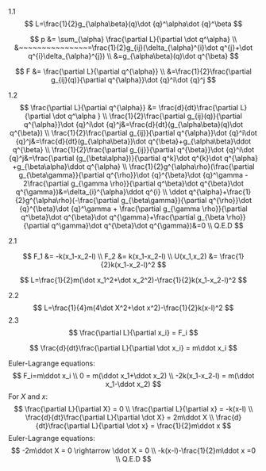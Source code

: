 1.1
$$
L=\frac{1}{2}g_{\alpha\beta}(q)\dot {q}^\alpha\dot {q}^\beta
$$

$$
p &= \sum_{\alpha} \frac{\partial L}{\partial \dot q^\alpha}
\\
&~~~~~~~~~~~~~~~=\frac{1}{2}g_{ij}(\delta_{\alpha}^{i}\dot q^{j}+\dot q^{i}\delta_{\alpha}^{j})
\\
&=g_{\alpha\beta}(q)\dot q^{\beta}
$$

$$
F &= \frac{\partial L}{\partial q^{\alpha}}
\\
&=\frac{1}{2}\frac{\partial g_{ij}(q)}{\partial q^{\alpha}}\dot {q}^i\dot {q}^j
$$

1.2 
$$
\frac{\partial L}{\partial q^{\alpha}} &= \frac{d}{dt}\frac{\partial L}{\partial \dot q^\alpha }
\\
\frac{1}{2}\frac{\partial g_{ij}(q)}{\partial q^{\alpha}}\dot {q}^i\dot {q}^j&=\frac{d}{dt}(g_{\alpha\beta}(q)\dot q^{\beta})
\\
\frac{1}{2}\frac{\partial g_{ij}}{\partial q^{\alpha}}\dot {q}^i\dot {q}^j&=\frac{d}{dt}(g_{\alpha\beta})\dot q^{\beta}+g_{\alpha\beta}\ddot q^{\beta}
\\
\frac{1}{2}\frac{\partial g_{ij}}{\partial q^{\beta}}\dot {q}^i\dot {q}^j&=\frac{\partial (g_{\beta\alpha})}{\partial q^k}\dot q^{k}\dot q^{\alpha} +g_{\beta\alpha}\ddot q^{\alpha}
\\
\frac{1}{2}g^{\alpha\rho}(\frac{\partial g_{\beta\gamma}}{\partial q^{\rho}}\dot {q}^{\beta}\dot {q}^\gamma - 2\frac{\partial g_{\gamma \rho}}{\partial q^\beta}\dot q^{\beta}\dot q^{\gamma})&=\delta_{i}^{\alpha}\ddot q^{i}
\\
\ddot q^{\alpha}+\frac{1}{2}g^{\alpha\rho}(-\frac{\partial g_{\beta\gamma}}{\partial q^{\rho}}\dot {q}^{\beta}\dot {q}^\gamma + \frac{\partial g_{\gamma \rho}}{\partial q^\beta}\dot q^{\beta}\dot q^{\gamma}+\frac{\partial g_{\beta \rho}}{\partial q^\gamma}\dot q^{\beta}\dot q^{\gamma})&=0
\\
Q.E.D
$$


2.1


$$
F_1 &= -k(x_1-x_2-l)
\\
F_2 &= k(x_1-x_2-l)
\\
U(x_1,x_2) &= \frac{1}{2}k(x_1-x_2-l)^2
$$

$$
L=\frac{1}{2}m(\dot x_1^2+\dot x_2^2)-\frac{1}{2}k(x_1-x_2-l)^2
$$

2.2
$$
L=\frac{1}{4}m(4\dot X^2+\dot x^2)-\frac{1}{2}k(x-l)^2
$$
2.3
$$
\frac{\partial L}{\partial x_i} = F_i
$$

$$
\frac{d}{dt}\frac{\partial L}{\partial \dot x_i} = m\ddot x_i
$$

Euler-Lagrange equations:
$$
F_i=m\ddot x_i
\\
0 = m(\ddot x_1+\ddot x_2)
\\
-2k(x_1-x_2-l) = m(\ddot x_1-\ddot x_2)
$$
For $X$ and $x$:
$$
\frac{\partial L}{\partial X} = 0
\\
\frac{\partial L}{\partial x} = -k(x-l)
\\
\frac{d}{dt}\frac{\partial L}{\partial \dot X} = 2m\ddot X
\\
\frac{d}{dt}\frac{\partial L}{\partial \dot x} = \frac{1}{2}m\ddot x
$$
Euler-Lagrange equations:
$$
-2m\ddot X = 0 \rightarrow  \ddot X = 0
\\
-k(x-l)-\frac{1}{2}m\ddot x =0
\\
Q.E.D
$$
